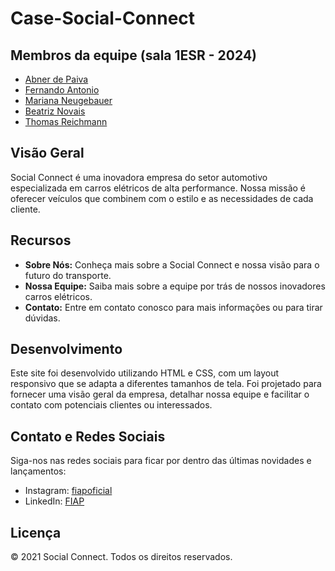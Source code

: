 # Case-Social-Connect

## Membros da equipe (sala 1ESR - 2024)

- [Abner de Paiva](https://github.com/APB-Abner)
- [Fernando Antonio](https://github.com/nandoantonio-git)
- [Mariana Neugebauer](https://github.com/NeugeMa)
- [Beatriz Novais](https://github.com/triz14)
- [Thomas Reichmann](https://github.com/thomasreichmann)

## Visão Geral
Social Connect é uma inovadora empresa do setor automotivo especializada em carros elétricos de alta performance. Nossa missão é oferecer veículos que combinem com o estilo e as necessidades de cada cliente.

## Recursos

- **Sobre Nós:** Conheça mais sobre a Social Connect e nossa visão para o futuro do transporte.
- **Nossa Equipe:** Saiba mais sobre a equipe por trás de nossos inovadores carros elétricos.
- **Contato:** Entre em contato conosco para mais informações ou para tirar dúvidas.

## Desenvolvimento

Este site foi desenvolvido utilizando HTML e CSS, com um layout responsivo que se adapta a diferentes tamanhos de tela. Foi projetado para fornecer uma visão geral da empresa, detalhar nossa equipe e facilitar o contato com potenciais clientes ou interessados.

## Contato e Redes Sociais

Siga-nos nas redes sociais para ficar por dentro das últimas novidades e lançamentos:
- Instagram: [fiapoficial](https://www.instagram.com/fiapoficial)
- LinkedIn: [FIAP](https://www.linkedin.com/school/fiap/)

## Licença

&copy; 2021 Social Connect. Todos os direitos reservados.
